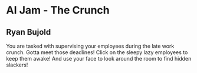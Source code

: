 # AI Jam - The Crunch
## Ryan Bujold

You are tasked with supervising your employees during the late work crunch. Gotta meet those deadlines! Click on the sleepy
lazy employees to keep them awake! And use your face to look around the room to find hidden slackers!